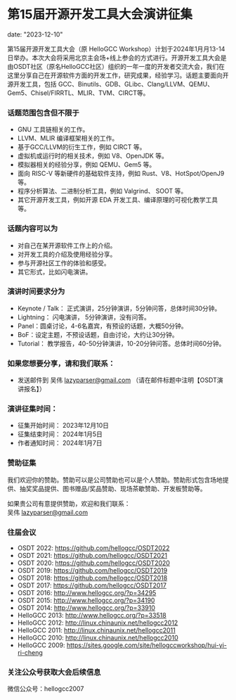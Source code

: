 # 第15届开源开发工具大会演讲征集

date: "2023-12-10"

第15届开源开发工具大会（原 HelloGCC Workshop）计划于2024年1月月13-14日举办。本次大会将采用北京主会场+线上参会的方式进行。开源开发工具大会是由OSDT社区（原名HelloGCC社区）组织的一年一度的开发者交流大会，我们在这里分享自己在开源软件方面的开发工作，研究成果，经验学习。话题主要面向开源开发工具，包括 GCC、Binutils、GDB、GLibc、Clang/LLVM、QEMU、Gem5、Chisel/FIRRTL、MLIR、TVM、CIRCT等。

### 话题范围包含但不限于

- GNU 工具链相关的工作。
- LLVM、MLIR 编译框架相关的工作。
- 基于GCC/LLVM的衍生工作，例如 CIRCT 等。
- 虚拟机或运行时的相关技术，例如 V8、OpenJDK 等。
- 模拟器相关的经验分享，例如 QEMU、Gem5 等。
- 面向 RISC-V 等新硬件的基础软件支持，例如 Rust、V8、HotSpot/OpenJ9 等。
- 程序分析算法、二进制分析工具，例如 Valgrind、 SOOT 等。
- 其它开源开发工具，例如开源 EDA 开发工具、编译原理的可视化教学工具等。

### 话题内容可以为

- 对自己在某开源软件工作上的介绍。
- 对开发工具的介绍及使用经验分享。
- 参与开源社区工作的体验和感受。
- 其它形式，比如闪电演讲。

### 演讲时间要求分为

- Keynote / Talk： 正式演讲，25分钟演讲，5分钟问答，总体时间30分钟。
- Lightning： 闪电演讲， 5分钟演讲，没有问答。
- Panel：圆桌讨论，4-6名嘉宾，有预设的话题，大概50分钟。
- BoF：设定主题，不预设话题，自由讨论，大约让30分钟。
- Tutorial： 教学报告，40-50分钟演讲，10-20分钟问答。总体时间60分钟。

### 如果您想要分享，请和我们联系：

- 发送邮件到 吴伟 lazyparser@gmail.com （请在邮件标题中注明【OSDT演讲报名】）

### 演讲征集时间：

- 征集开始时间： 2023年12月10日
- 征集结束时间： 2024年1月5日
- 作者通知时间： 2024年1月7日

### 赞助征集

我们欢迎你的赞助。赞助可以是公司赞助也可以是个人赞助。赞助形式包含场地提供、抽奖奖品提供、图书赠品/奖品赞助、现场茶歇赞助、开发板赞助等。

如果贵公司有意提供赞助，欢迎和我们联系：  
吴伟 lazyparser@gmail.com

### 往届会议

- OSDT 2022: https://github.com/hellogcc/OSDT2022
- OSDT 2021: https://github.com/hellogcc/OSDT2021
- OSDT 2020: https://github.com/hellogcc/OSDT2020
- OSDT 2019: https://github.com/hellogcc/OSDT2019
- OSDT 2018: https://github.com/hellogcc/OSDT2018
- OSDT 2017: https://github.com/hellogcc/OSDT2017
- OSDT 2016: http://www.hellogcc.org/?p=34295
- OSDT 2015: http://www.hellogcc.org/?p=34190
- OSDT 2014: http://www.hellogcc.org/?p=33910
- HelloGCC 2013: http://www.hellogcc.org/?p=33518
- HelloGCC 2012: http://linux.chinaunix.net/hellogcc2012
- HelloGCC 2011: http://linux.chinaunix.net/hellogcc2011
- HelloGCC 2010: http://linux.chinaunix.net/hellogcc2010
- HelloGCC 2009: https://sites.google.com/site/hellogccworkshop/hui-yi-ri-cheng

### 关注公众号获取大会后续信息

微信公众号：hellogcc2007
